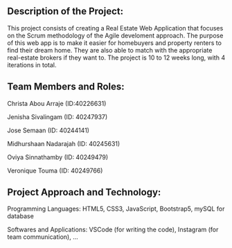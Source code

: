 ## Description of the Project: 
This project consists of creating a Real Estate Web Application that focuses on the Scrum methodology of the Agile develoment approach. 
The purpose of this web app is to make it easier for homebuyers and property renters to find their dream home. They are also able to match with the appropriate real-estate brokers if they want to. 
The project is 10 to 12 weeks long, with 4 iterations in total. 

## Team Members and Roles:
Christa Abou Arraje (ID:40226631)

Jenisha Sivalingam (ID: 40247937)

Jose Semaan (ID: 40244141)

Midhurshaan Nadarajah (ID: 40245631)

Oviya Sinnathamby (ID: 40249479)

Veronique Touma (ID: 40249766)

## Project Approach and Technology: 
Programming Languages: HTML5, CSS3, JavaScript, Bootstrap5, mySQL for database

Softwares and Applications: VSCode (for writing the code), Instagram (for team communication), ...


